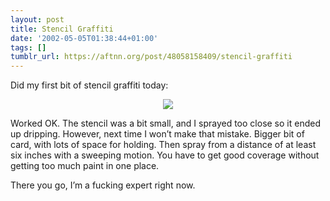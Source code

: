 ```yaml
---
layout: post
title: Stencil Graffiti
date: '2002-05-05T01:38:44+01:00'
tags: []
tumblr_url: https://aftnn.org/post/48058158409/stencil-graffiti
---
```

<p>Did my first bit of stencil graffiti today:</p>
<center><img src="http://hypothetical.co.uk/getfile.php?fileid=387"/></center>
<p>Worked OK. The stencil was a bit small, and I sprayed too close so it ended up dripping. However, next time I won&rsquo;t make that mistake. Bigger bit of card, with lots of space for holding. Then spray from a distance of at least six inches with a sweeping motion. You have to get good coverage without getting too much paint in one place.</p>
<p>There you go, I&rsquo;m a fucking expert right now.</p>
